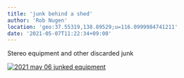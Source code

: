```yaml
---
title: 'junk behind a shed'
author: 'Rob Nugen'
location: 'geo:37.55319,138.89529;u=116.0999984741211'
date: '2021-05-07T11:22:34+09:00'
---
```



Stereo equipment and other discarded junk

[![2021 may 06 junked equipment](//b.robnugen.com/quests/walk-to-niigata/2021/en_route/day-22/thumbs/2021_may_06_junked_equipment.jpeg)](//b.robnugen.com/quests/walk-to-niigata/2021/en_route/day-22/2021_may_06_junked_equipment.jpeg)          
